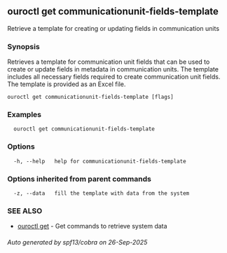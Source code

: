 ## ouroctl get communicationunit-fields-template

Retrieve a template for creating or updating fields in communication units

### Synopsis

Retrieves a template for communication unit fields that can be used to create or update fields in metadata in communication units.
The template includes all necessary fields required to create communication unit fields.
The template is provided as an Excel file.

```
ouroctl get communicationunit-fields-template [flags]
```

### Examples

```
  ouroctl get communicationunit-fields-template
```

### Options

```
  -h, --help   help for communicationunit-fields-template
```

### Options inherited from parent commands

```
  -z, --data   fill the template with data from the system
```

### SEE ALSO

* [ouroctl get](ouroctl_get.md)	 - Get commands to retrieve system data

###### Auto generated by spf13/cobra on 26-Sep-2025
